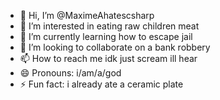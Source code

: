 - 👋 Hi, I’m @MaximeAhatescsharp
- 👀 I’m interested in eating raw children meat
- 🌱 I’m currently learning how to escape jail
- 💞️ I’m looking to collaborate on a bank robbery
- 📫 How to reach me idk just scream ill hear
- 😄 Pronouns: i/am/a/god
- ⚡ Fun fact: i already ate a ceramic plate


